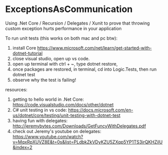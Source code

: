# ExceptionsAsCommunication
Using .Net Core / Recursion / Delegates / Xunit to prove that throwing custom exception hurts performance in your application

To run unit tests (this works on both mac and pc btw):
1. install Core https://www.microsoft.com/net/learn/get-started-with-dotnet-tutorial 
2. close visual studio, open up vs code.
3. open up terminal with ctrl + ~, type dotnet restore,
4. once packages are restored, in terminal, cd into Logic.Tests, then run dotnet test
5. observe why the test is failing! 

resources:
1. getting to hello world in .Net Core: https://code.visualstudio.com/docs/other/dotnet
2. C# unit testing in vs code: https://docs.microsoft.com/en-us/dotnet/core/testing/unit-testing-with-dotnet-test
3. having fun with delegates: http://jeremybytes.com/Downloads/GetFuncyWithDelegates.pdf
4. check out Jeremy's youtube on delegates:
https://www.youtube.com/watch?v=MqxRpXUVZ8E&t=0s&list=PLdbkZkVDyKZU5ZXqp5YP1TS3irQKHZilU&index=2
